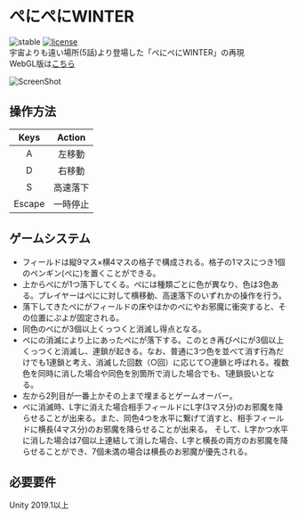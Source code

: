# ぺにぺにWINTER
![stable](https://img.shields.io/badge/build-passing-success.svg)
[![license](https://img.shields.io/badge/license-MIT-blue.svg?style=flat)](LICENSE)  
宇宙よりも遠い場所(5話)より登場した「ぺにぺにWINTER」の再現  
WebGL版は[こちら](https://kumavale.github.io/PenipeniWinter/)  
  
![ScreenShot](https://user-images.githubusercontent.com/29778890/77157339-7b2f3300-6ae4-11ea-8920-5a9abddbcc04.png)  
  
## 操作方法

| Keys   | Action |
| :---:  | :----: |
| A      | 左移動   |
| D      | 右移動   |
| S      | 高速落下 |
| Escape | 一時停止 |

## ゲームシステム

* フィールドは縦9マス×横4マスの格子で構成される。格子の1マスにつき1個のペンギン(ぺに)を置くことができる。  
* 上からぺにが1つ落下してくる。ぺには種類ごとに色が異なり、色は3色ある。プレイヤーはぺにに対して横移動、高速落下のいずれかの操作を行う。  
* 落下してきたぺにがフィールドの床やほかのぺにやお邪魔に衝突すると、その位置にぷよが固定される。  
* 同色のぺにが3個以上くっつくと消滅し得点となる。
* ぺにの消滅により上にあったぺにが落下する。このとき再びぺにが3個以上くっつくと消滅し、連鎖が起きる。なお、普通に3つ色を並べて消す行為だけでも1連鎖と考え、消滅した回数（○回）に応じて○連鎖と呼ばれる。複数色を同時に消した場合や同色を別箇所で消した場合でも、1連鎖扱いとなる。  
* 左から2列目が一番上かその上まで埋まるとゲームオーバー。
* ぺに消滅時、L字に消えた場合相手フィールドにL字(3マス分)のお邪魔を降らせることが出来る。また、同色4つを水平に繋げて消すと、相手フィールドに横長(4マス分)のお邪魔を降らせることが出来る。 そして、L字かつ水平に消した場合は7個以上連結して消した場合、L字と横長の両方のお邪魔を降らせることができ、7個未満の場合は横長のお邪魔が優先される。  

## 必要要件
Unity 2019.1以上
